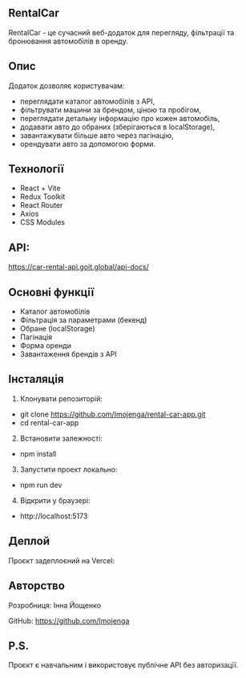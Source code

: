 ## RentalCar

RentalCar - це сучасний веб-додаток для перегляду, фільтрації та бронювання
автомобілів в оренду.

## Опис

Додаток дозволяє користувачам:

- переглядати каталог автомобілів з API,
- фільтрувати машини за брендом, ціною та пробігом,
- переглядати детальну інформацію про кожен автомобіль,
- додавати авто до обраних (зберігаються в localStorage),
- завантажувати більше авто через пагінацію,
- орендувати авто за допомогою форми.

## Технології

- React + Vite
- Redux Toolkit
- React Router
- Axios
- CSS Modules

## API:

https://car-rental-api.goit.global/api-docs/

## Основні функції

- Каталог автомобілів
- Фільтрація за параметрами (бекенд)
- Обране (localStorage)
- Пагінація
- Форма оренди
- Завантаження брендів з API

## Інсталяція

1. Клонувати репозиторій:

- git clone https://github.com/Imojenga/rental-car-app.git
- cd rental-car-app

2. Встановити залежності:

- npm install

3. Запустити проект локально:

- npm run dev

4. Відкрити у браузері:

- http://localhost:5173

## Деплой

Проєкт задеплоєний на Vercel:

## Авторство

Розробниця: Інна Йощенко

GitHub: https://github.com/Imojenga

## P.S.

Проєкт є навчальним і використовує публічне API без авторизації.
